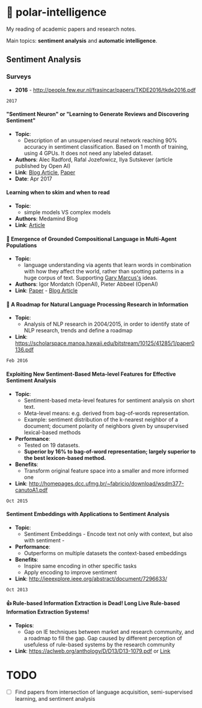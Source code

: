 # 📖 polar-intelligence

My reading of academic papers and research notes.

Main topics: **sentiment analysis** and **automatic intelligence**.

## Sentiment Analysis

### Surveys
- **2016** - http://people.few.eur.nl/frasincar/papers/TKDE2016/tkde2016.pdf

`2017`

#### "Sentiment Neuron" or "Learning to Generate Reviews and Discovering Sentiment" 
- **Topic**: 
  - Description of an unsupervised neural network reaching 90% accuracy in sentiment classification. Based on 1 month of training, using 4 GPUs. It does not need any labeled dataset.
- **Authors**: Alec Radford, Rafal Jozefowicz, Ilya Sutskever (article published by Open AI)
- **Link**: [Blog Article](https://blog.openai.com/unsupervised-sentiment-neuron/), [Paper](https://arxiv.org/abs/1704.01444)
- **Date**: Apr 2017


#### Learning when to skim and when to read
- **Topic**: 
  - simple models VS complex models 
- **Authors**: Medamind Blog
- **Link**: [Article](https://metamind.io/research/learning-when-to-skim-and-when-to-read)


#### 🔖 Emergence of Grounded Compositional Language in Multi-Agent Populations
- **Topic**: 
  - language understanding via agents that learn words in combination with how they affect the world, rather than spotting patterns in a huge corpus of text. Supporting [Gary Marcus's](https://www.technologyreview.com/s/601551/algorithms-that-learn-with-less-data-could-expand-ais-power/) ideas. 
- **Authors**: Igor Mordatch (OpenAI), Pieter Abbeel (OpenAI)
- **Link**: [Paper](https://arxiv.org/abs/1703.04908) - [Blog Article](https://www.openai.com/blog/learning-to-communicate/)


#### 🔖 A Roadmap for Natural Language Processing Research in Information 
- **Topic**: 
  - Analysis of NLP research in 2004/2015, in order to identify state of NLP research, trends and define a roadmap
- **Link**: https://scholarspace.manoa.hawaii.edu/bitstream/10125/41285/1/paper0136.pdf

`Feb 2016`

#### Exploiting New Sentiment-Based Meta-level Features for Effective Sentiment Analysis

- **Topic**: 
  - Sentiment-based meta-level features for sentiment analysis on short text. 
  - Meta-level means: e.g. derived from bag-of-words representation. 
  - Example: sentiment distribution of the k-nearest neighbor of a document; document polarity of neighbors given by unsupervised lexical-based methods
- **Performance**: 
  - Tested on 19 datasets. 
  - **Superior by 16% to bag-of-word representation; largely superior to the best lexicon-based method.**
- **Benefits**: 
  - Transform original feature space into a smaller and more informed one 
- **Link**: http://homepages.dcc.ufmg.br/~fabricio/download/wsdm377-canutoA1.pdf

`Oct 2015`

#### Sentiment Embeddings with Applications to Sentiment Analysis
- **Topic**: 
  - Sentiment Embeddings - Encode text not only with context, but also with sentiment - 
- **Performance**: 
  - Outperforms on multiple datasets the context-based embeddings
- **Benefits**:
  - Inspire same encoding in other specific tasks
  - Apply encoding to improve sentiment
- **Link**: http://ieeexplore.ieee.org/abstract/document/7296633/

`Oct 2013`

#### 👍 Rule-based Information Extraction is Dead! Long Live Rule-based Information Extraction Systems!
- **Topics**:
  - Gap on IE techniques between market and research community, and a roadmap to fill the gap. Gap caused by different perception of usefuless of rule-based systems by the research community 
- **Link**: https://aclweb.org/anthology/D/D13/D13-1079.pdf or [Link](https://github.com/bitliner/polar-intelligence/blob/master/D13-1079.pdf)



# TODO
- [ ] Find papers from intersection of language acquisition, semi-supervised learning, and sentiment analysis
